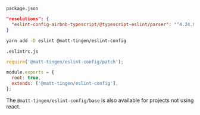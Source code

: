 `package.json`

```json
"resolutions": {
  "eslint-config-airbnb-typescript/@typescript-eslint/parser": "^4.24.0"
}
```

```sh
yarn add -D eslint @matt-tingen/eslint-config
```

`.eslintrc.js`

```js
require('@matt-tingen/eslint-config/patch');

module.exports = {
  root: true,
  extends: ['@matt-tingen/eslint-config'],
};
```

The `@matt-tingen/eslint-config/base` is also available for projects not using
react.
